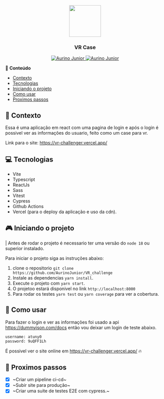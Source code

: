 <div align="center">
  <img src="https://portal-trabalhador.vr.com.br/static/media/novalogovr.0be0f72e.png" width="100" />
   <h3>VR Case</h3>
</div>

<p align="center">
   <a href="https://www.instagram.com/aurigod97/">
      <img alt="Aurino Junior" src="https://img.shields.io/badge/-aurigod97-0390fc?style=flat&logo=Instagram&logoColor=white&color=blue" />
   </a>
    <a href="https://www.linkedin.com/in/aurino-junior-7718a4158/">
      <img alt="Aurino Junior" src="https://img.shields.io/badge/-Aurino%20Junior-0390fc?style=flat&logo=Linkedin&logoColor=white&color=blue" />
   </a>
</p>

📍 **Conteúdo**

- [Contexto](#blue_book-contexto)
- [Tecnologias](#computer-tecnologias)
- [Iniciando o projeto](#video_game-iniciando-o-projeto)
- [Como usar](#beers-como-usar)
- [Proximos passos](#page_with_curl-proximos-passos)

## :blue_book: Contexto

Essa é uma aplicação em react com uma pagina de login e após o login é possivel ver as informações do usuario, feito como um case para vr.

Link para o site: https://vr-challenger.vercel.app/

## :computer: Tecnologias

- Vite
- Typescript
- ReactJs
- Sass
- Vitest
- Cypress
- Github Actions
- Vercel (para o deploy da aplicação e uso da cdn).

## :video_game: Iniciando o projeto

| Antes de rodar o projeto é necessario ter uma versão do `node 18` ou superior instalado.

Para iniciar o projeto siga as instruções abaixo:

1. clone o repositorio `git clone https://github.com/AurinoJunior/VR_challenge`
2. Instale as dependencias `yarn install`.
3. Execute o projeto com `yarn start`.
4. O projetoo estará disponivel no link `http://localhost:8000`
5. Para rodar os testes `yarn test` ou `yarn coverage` para ver a cobertura.

## :beers: Como usar

Para fazer o login e ver as informações foi usado a api https://dummyjson.com/docs então vou deixar um login de teste abaixo.

```bash
username: atuny0
password: 9uQFF1Lh
```

É possivel ver o site online em https://vr-challenger.vercel.app/ 🔥

## :page_with_curl: Proximos passos

- [x] ~Criar um pipeline ci-cd~
- [x] ~Subir site para produção~
- [x] ~Criar uma suite de testes E2E com cypress.~
